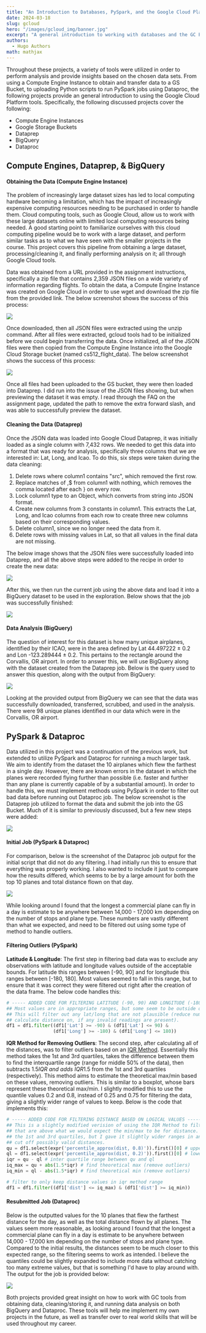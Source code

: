 ```yaml
---
title: "An Introduction to Databases, PySpark, and the Google Cloud Platform"
date: 2024-03-18
slug: gcloud
hero: "/images/gcloud_img/banner.jpg"
excerpt: "A general introduction to working with databases and the GC Platform, implemented through various projects in the graduate course CS 512: Data Science Tools and Programming." 
authors:
  - Hugo Authors
math: mathjax
---
```


Throughout these projects, a variety of tools were utilized in order to perform analysis and provide insights based on the chosen data sets. From using a Compute Engine Instance to obtain and transfer data to a GS Bucket, to uploading Python scripts to run PySpark jobs using Dataproc, the following projects provide an general introduction to using the Google Cloud Platform tools. Specifically, the following discussed projects cover the following:
- Compute Engine Instances
- Google Storage Buckets
- Dataprep 
- BigQuery
- Dataproc

## Compute Engines, Dataprep, & BigQuery

#### Obtaining the Data (Compute Engine Instance)
The problem of increasingly large dataset sizes has led to local computing hardware becoming a limitation, which has the impact of increasingly expensive computing resources needing to be purchased in order to handle them. Cloud computing tools, such as Google Cloud, allow us to work with these large datasets online with limited local computing resources being needed. A good starting point to familiarize ourselves with this cloud computing pipeline would be to work with a large dataset, and perform similar tasks as to what we have seen with the smaller projects in the course. This project covers this pipeline from obtaining a large dataset, processing/cleaning it, and finally performing analysis on it; all through Google Cloud tools.

Data was obtained from a URL provided in the assignment instructions, specifically a zip file that contains 2,359 JSON files on a wide variety of information regarding flights. To obtain the data, a Compute Engine Instance was created on Google Cloud in order to use wget and download the zip file from the provided link. The below screenshot shows the success of this process:

![](/images/gcloud_img/zip_ce.png)

Once downloaded, then all JSON files were extracted using the unzip command. After all files were extracted, gcloud tools had to be initialized before we could begin transferring the data. Once initialized, all of the JSON files were then copied from the Compute Engine Instance into the Google Cloud Storage bucket (named cs512\_flight\_data). The below screenshot shows the success of this process:

![](/images/gcloud_img/ce_to_b.png)

Once all files had been uploaded to the GS bucket, they were then loaded into Dataprep. I did run into the issue of the JSON files showing, but when previewing the dataset it was empty. I read through the FAQ on the assignment page, updated the path to remove the extra forward slash, and was able to successfully preview the dataset. 

#### Cleaning the Data (Dataprep)
Once the JSON data was loaded into Google Cloud Dataprep, it was initially loaded as a single column with 7,432 rows. We needed to get this data into a format that was ready for analysis, specifically three columns that we are interested in: Lat, Long, and Icao. To do this, six steps were taken during the data cleaning:

1. Delete rows where column1 contains "src", which removed the first row.
2. Replace matches of ,\$ from column1 with nothing, which removes the comma located after each \} on every row.
3. Lock column1 type to an Object, which converts from string into JSON format.
4. Create new columns from 3 constants in column1. This extracts the Lat, Long, and Icao columns from each row to create three new columns based on their corresponding values.
5. Delete column1, since we no longer need the data from it.
6. Delete rows with missing values in Lat, so that all values in the final data are not missing.

The below image shows that the JSON files were successfully loaded into  Dataprep, and all the above steps were added to the recipe in order to create the new data:

![](/images/gcloud_img/parse_data.png)

After this, we then run the current job using the above data and load it into a BigQuery dataset to be used in the exploration. Below shows that the job was successfully finished:

![](/images/gcloud_img/job_out.png)

#### Data Analysis (BigQuery)

The question of interest for this dataset is how many unique airplanes, identified by their ICAO, were in the area defined by Lat 44.497222 $\pm$ 0.2 and Lon -123.289444 $\pm$ 0.2. This pertains to the rectangle around the Corvallis, OR airport. In order to answer this, we will use BigQuery along with the dataset created from the Dataprep job. Below is the query used to answer this question, along with the output from BigQuery:

![](/images/gcloud_img/bq_out.png)

Looking at the provided output from BigQuery we can see that the data was successfully downloaded, transferred, scrubbed, and used in the analysis. There were 98 unique planes identified in our data which were in the Corvallis, OR airport.


## PySpark & Dataproc

Data utilized in this project was a continuation of the previous work, but extended to utilize PySpark and Dataproc for running a much larger task. We aim to identify from the dataset the 10 airplanes which flew the farthest in a single day. However, there are known errors in the dataset in which the planes were recorded flying further than possible (i.e. faster and further than any plane is currently capable of by a substantial amount). In order to handle this, we must implement methods using PySpark in order to filter out bad data before running out Dataproc job. The below screenshot is the Dataprep job utilized to format the data and submit the job into the GS Bucket. Much of it is similar to previously discussed, but a few new steps were added:

![](/images/gcloud_img/dataflow.png)

#### Initial Job (PySpark & Dataproc)

For comparison, below is the screenshot of the Dataproc job output for the initial script that did not do any filtering. I had initially run this to ensure that everything was properly working. I also wanted to include it just to compare how the results differed, which seems to be by a large amount for both the top 10 planes and total distance flown on that day.

![](/images/gcloud_img/dp_init.png)

While looking around I found that the longest a commercial plane can fly in a day is estimate to be anywhere between 14,000 - 17,000 km depending on the number of stops and plane type. These numbers are vastly different than what we expected, and need to be filtered out using some type of method to handle outliers.

#### Filtering Outliers (PySpark)

**Latitude & Longitude**: The first step in filtering bad data was to exclude any observations with latitude and longitude values outside of the acceptable bounds. For latitude this ranges between [-90, 90] and for longitude this ranges between [-180, 180]. Most values seemed to fall in this range, but to ensure that it was correct they were filtered out right after the creation of the data frame. The below code handles this:

```Python
# ----- ADDED CODE FOR FILTERING LATITUDE (-90, 90) AND LONGITUDE (-180, 180) -----
## Most values are in appropriate ranges, but some seem to be outside of the valid values
## This will filter out any lat/long that are not plausible (reduce number of planes to 
## calculate distance on, if any invalid readings are present).
df1 = df1.filter((df1['Lat'] >= -90) & (df1['Lat'] <= 90) & 
                 (df1['Long'] >= -180) & (df1['Long'] <= 180))
```

**IQR Method for Removing Outliers**: The second step, after calculating all of the distances, was to filter outliers based on an [IQR Method](https://online.stat.psu.edu/stat200/lesson/3/3.2). Essentially this method takes the 1st and 3rd quartiles, takes the difference between them to find the interquartile range (range for middle 50\% of the data), then subtracts 1.5*IQR and adds IQR*1.5 from the 1st and 3rd quartiles (respectively). This method aims to estimate the theoretical max/min based on these values, removing outliers. This is similar to a boxplot, whose bars represent these theoretical max/min. I slightly modified this to use the quantile values 0.2 and 0.8, instead of 0.25 and 0.75 for filtering the data, giving a slightly wider range of values to keep. Below is the code that implements this:

```Python
# ----- ADDED CODE FOR FILTERING DISTANCE BASED ON LOGICAL VALUES -----
## This is a slightly modified verision of using the IQR Method to filter values
## that are above what we would expect the min/max to be for distance. Usually it uses
## the 1st and 3rd quartiles, but I gave it slightly wider ranges in an attempt to not 
## cut off possibly valid distances.
qu = df1.select(expr('percentile_approx(dist, 0.8)')).first()[0] # upper quantile
ql = df1.select(expr('percentile_approx(dist, 0.2)')).first()[0] # lower quantile
iqr = qu - ql # inter quartile range between qu and ql
iq_max = qu + abs(1.5*iqr) # find theoretical max (remove outliers)
iq_min = ql - abs(1.5*iqr) # find theoretical min (remove outliers)

# filter to only keep distance values in iqr method range
df1 = df1.filter((df1['dist'] <= iq_max) & (df1['dist'] >= iq_min))
```

#### Resubmitted Job (Dataproc)
Below is the outputted values for the 10 planes that flew the farthest distance for the day, as well as the total distance flown by all planes. The values seem more reasonable, as looking around I found that the longest a commercial plane can fly in a day is estimate to be anywhere between 14,000 - 17,000 km depending on the number of stops and plane type. Compared to the initial results, the distances seem to be much closer to this expected range, so the filtering seems to work as intended. I believe the quantiles could be slightly expanded to include more data without catching too many extreme values, but that is something I'd have to play around with. The output for the job is provided below:

![](/images/gcloud_img/dp_out.png)

Both projects provided great insight on how to work with GC tools from obtaining data, cleaning/storing it, and running data analysis on both BigQuery and Dataproc. These tools will help me implement my own projects in the future, as well as transfer over to real world skills that will be used throughout my career.

